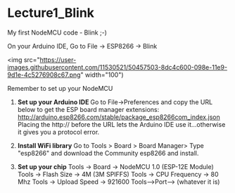 # Lecture1_Blink
My first NodeMCU code - Blink ;-)

On your Arduino IDE, 
Go to File -> ESP8266 -> Blink

<img src="https://user-images.githubusercontent.com/11530521/50457503-8dc4c600-098e-11e9-9d1e-4c5276908c67.png" width="100")

Remember to set up your NodeMCU

1. <b>Set up your Arduino IDE </b>
Go to File->Preferences and copy the URL below to get the ESP board manager extensions: http://arduino.esp8266.com/stable/package_esp8266com_index.json Placing the http:// before the URL lets the Arduino IDE use it...otherwise it gives you a protocol error.

2. <b>Install WiFi library</b>
Go to Tools > Board > Board Manager> Type "esp8266" and download the Community esp8266 and install. 

3. <b>Set up your chip</b>
Tools -> Board -> NodeMCU 1.0 (ESP-12E Module)
Tools -> Flash Size -> 4M (3M SPIFFS)
Tools -> CPU Frequency -> 80 Mhz
Tools -> Upload Speed -> 921600
Tools-->Port--> (whatever it is)
